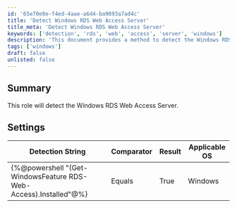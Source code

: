 ```yaml
---
id: '65e70e8e-f4ed-4aae-a6d4-ba9893a7ad4c'
title: 'Detect Windows RDS Web Access Server'
title_meta: 'Detect Windows RDS Web Access Server'
keywords: ['detection', 'rds', 'web', 'access', 'server', 'windows']
description: 'This document provides a method to detect the Windows RDS Web Access Server using a specific detection string and settings. It includes the necessary comparator and result for identifying the installed feature on Windows operating systems.'
tags: ['windows']
draft: false
unlisted: false
---
```


## Summary

This role will detect the Windows RDS Web Access Server.

## Settings

| Detection String                                   | Comparator | Result | Applicable OS |
|----------------------------------------------------|------------|--------|----------------|
| {%@powershell "(Get-WindowsFeature RDS-Web-Access).Installed"@%} | Equals     | True   | Windows        |
